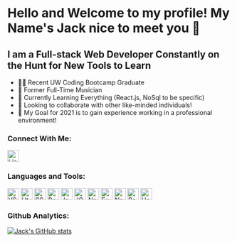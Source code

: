 # Hello and Welcome to my profile! My Name's Jack nice to meet you 👋

## I am a Full-stack Web Developer Constantly on the Hunt for New Tools to Learn
- 👨‍🎓 Recent UW Coding Bootcamp Graduate
- 🎷 Former Full-Time Musician
- 🌱 Currently Learning Everything (React.js, NoSql to be specific)
- 👥 Looking to collaborate with other like-minded individuals!
- 📅 My Goal for 2021 is to gain experience working in a professional environment!

### Connect With Me:
[<img src='https://cdn.jsdelivr.net/gh/devicons/devicon/icons/linkedin/linkedin-original.svg' alt='Linkedin Icon' width='26px'/>](https://www.linkedin.com/in/jack-bentsen/)

### Languages and Tools:
<img src='https://cdn.jsdelivr.net/gh/devicons/devicon/icons/vscode/vscode-original.svg' alt='VSCode Icon' width='26px'/> <img src='https://cdn.jsdelivr.net/gh/devicons/devicon/icons/html5/html5-original.svg' alt='Html Icon' width='26px'/> <img src='https://cdn.jsdelivr.net/gh/devicons/devicon/icons/css3/css3-original.svg' alt='CSS Icon' width='26px'/> <img src='https://cdn.jsdelivr.net/gh/devicons/devicon/icons/bootstrap/bootstrap-plain.svg' alt='Bootstrap Icon' width='26px'/> <img src='https://cdn.jsdelivr.net/gh/devicons/devicon/icons/javascript/javascript-original.svg' alt='Javascript Icon' width='26px'/> <img src='https://cdn.jsdelivr.net/gh/devicons/devicon/icons/jquery/jquery-original.svg' alt='JQuery Icon' width='26px'/> <img src='https://cdn.jsdelivr.net/gh/devicons/devicon/icons/npm/npm-original-wordmark.svg' alt='Npm Icon' width='26px'/> <img src='https://cdn.jsdelivr.net/gh/devicons/devicon/icons/express/express-original.svg' alt='Express Icon' width='26px'/> <img src='https://cdn.jsdelivr.net/gh/devicons/devicon/icons/nodejs/nodejs-original.svg' alt='Node.js Icon' width='26px'/> <img src='https://cdn.jsdelivr.net/gh/devicons/devicon/icons/react/react-original.svg' alt='React Icon' width='26px'/> <img src='https://cdn.jsdelivr.net/gh/devicons/devicon/icons/heroku/heroku-original.svg' alt='Heroku Icon' width='26px'/>

### Github Analytics:
[![Jack's GitHub stats](https://github-readme-stats.vercel.app/api?username=Atlas238)](https://github.com/Atlas238/github-readme-stats&show_icons=true&theme=dark)
